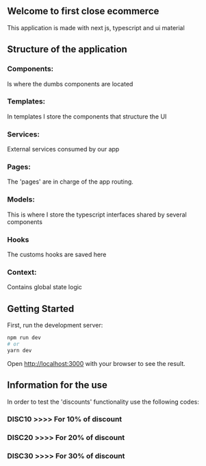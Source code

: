 ## Welcome to first close ecommerce 

This application is made with next js, typescript and ui material

## Structure of the application

### Components:

Is where the dumbs components are located

### Templates: 

In templates I store the components that structure the UI

### Services: 

External services consumed by our app

### Pages: 

The 'pages' are in charge of the app routing.

### Models: 

This is where I store the typescript interfaces shared by several components

### Hooks

The customs hooks are saved here

### Context: 

Contains global state logic


## Getting Started

First, run the development server:

```bash
npm run dev
# or
yarn dev
```

Open [http://localhost:3000](http://localhost:3000) with your browser to see the result.


## Information for the use

In order to test the 'discounts' functionality use the following codes:


### DISC10  >>>> For 10% of discount


### DISC20  >>>> For 20% of discount


### DISC30  >>>> For 30% of discount






